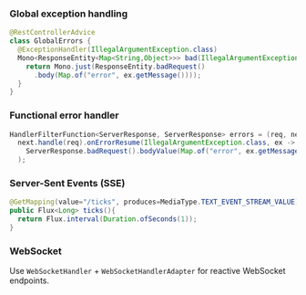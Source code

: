 ### Global exception handling
```java
@RestControllerAdvice
class GlobalErrors {
  @ExceptionHandler(IllegalArgumentException.class)
  Mono<ResponseEntity<Map<String,Object>>> bad(IllegalArgumentException ex){
    return Mono.just(ResponseEntity.badRequest()
      .body(Map.of("error", ex.getMessage())));
  }
}
```

### Functional error handler
```java
HandlerFilterFunction<ServerResponse, ServerResponse> errors = (req, next) ->
  next.handle(req).onErrorResume(IllegalArgumentException.class, ex ->
    ServerResponse.badRequest().bodyValue(Map.of("error", ex.getMessage()))
  );
```

### Server-Sent Events (SSE)
```java
@GetMapping(value="/ticks", produces=MediaType.TEXT_EVENT_STREAM_VALUE)
public Flux<Long> ticks(){
  return Flux.interval(Duration.ofSeconds(1));
}
```

### WebSocket
Use `WebSocketHandler` + `WebSocketHandlerAdapter` for reactive WebSocket endpoints.
